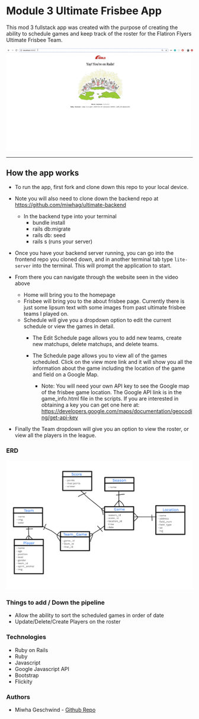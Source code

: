 # Module 3 Ultimate Frisbee App 

This mod 3 fullstack app was created with the purpose of creating the ability to schedule games and keep track of the roster for the Flatiron Flyers Ultimate Frisbee Team. 

![](ultimate_backend.gif)

---

## How the app works  

* To run the app, first fork and clone down this repo to your local device. 
* Note you will also need to clone down the backend repo at https://github.com/miwhag/ultimate-backend
   * In the backend type into your terminal
        * bundle install 
        * rails db:migrate 
        * rails db: seed
        * rails s (runs your server) 
        
* Once you have your backend server running, you can go into the frontend repo you cloned down, and in another terminal tab type `lite-server` into the terminal. This will prompt the application to start. 

* From there you can navigate through the website seen in the video above 
   * Home will bring you to the homepage 
   * Frisbee will bring you to the about frisbee page. Currently there is just some lipsum text with some images from past ultimate frisbee teams I played on. 
   * Schedule will give you a dropdown option to edit the current schedule or view the games in detail. 
      * The Edit Schedule page allows you to add new teams, create new matchups, delete matchups, and delete teams. 
      * The Schedule page allows you to view all of the games scheduled. Click on the view more link and it will show you all the information about the game including the location of the game and field on a Google Map. 

          * Note: You will need your own API key to see the Google map of the frisbee game location. The Google API link is in the game_info.html file in the scripts. If you are interested in obtaining a key you can get one here at: https://developers.google.com/maps/documentation/geocoding/get-api-key

* Finally the Team dropdown will give you an option to view the roster, or view all the players in the league. 

### ERD 

![](ERD.png)

### Things to add / Down the pipeline

* Allow the ability to sort the scheduled games in order of date 
* Update/Delete/Create Players on the roster 


### Technologies 

* Ruby on Rails 
* Ruby 
* Javascript 
* Google Javascript API 
* Bootstrap 
* Flickity 

### Authors

* Miwha Geschwind - [Github Repo](https://github.com/miwhag)



